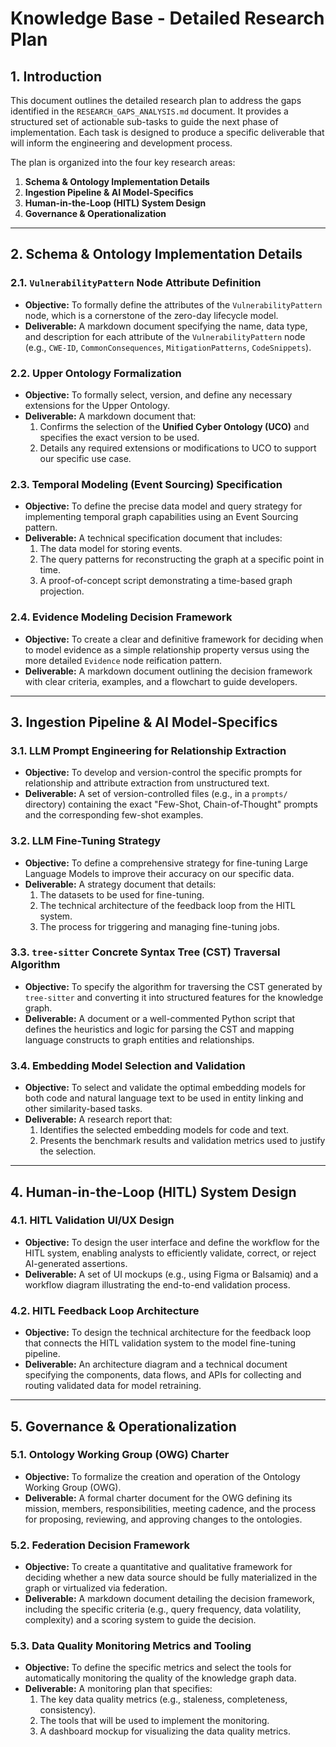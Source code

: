 # Knowledge Base - Detailed Research Plan

## 1. Introduction

This document outlines the detailed research plan to address the gaps identified in the `RESEARCH_GAPS_ANALYSIS.md` document. It provides a structured set of actionable sub-tasks to guide the next phase of implementation. Each task is designed to produce a specific deliverable that will inform the engineering and development process.

The plan is organized into the four key research areas:
1.  **Schema & Ontology Implementation Details**
2.  **Ingestion Pipeline & AI Model-Specifics**
3.  **Human-in-the-Loop (HITL) System Design**
4.  **Governance & Operationalization**

---

## 2. Schema & Ontology Implementation Details

### 2.1. `VulnerabilityPattern` Node Attribute Definition
*   **Objective:** To formally define the attributes of the `VulnerabilityPattern` node, which is a cornerstone of the zero-day lifecycle model.
*   **Deliverable:** A markdown document specifying the name, data type, and description for each attribute of the `VulnerabilityPattern` node (e.g., `CWE-ID`, `CommonConsequences`, `MitigationPatterns`, `CodeSnippets`).

### 2.2. Upper Ontology Formalization
*   **Objective:** To formally select, version, and define any necessary extensions for the Upper Ontology.
*   **Deliverable:** A markdown document that:
    1.  Confirms the selection of the **Unified Cyber Ontology (UCO)** and specifies the exact version to be used.
    2.  Details any required extensions or modifications to UCO to support our specific use case.

### 2.3. Temporal Modeling (Event Sourcing) Specification
*   **Objective:** To define the precise data model and query strategy for implementing temporal graph capabilities using an Event Sourcing pattern.
*   **Deliverable:** A technical specification document that includes:
    1.  The data model for storing events.
    2.  The query patterns for reconstructing the graph at a specific point in time.
    3.  A proof-of-concept script demonstrating a time-based graph projection.

### 2.4. Evidence Modeling Decision Framework
*   **Objective:** To create a clear and definitive framework for deciding when to model evidence as a simple relationship property versus using the more detailed `Evidence` node reification pattern.
*   **Deliverable:** A markdown document outlining the decision framework with clear criteria, examples, and a flowchart to guide developers.

---

## 3. Ingestion Pipeline & AI Model-Specifics

### 3.1. LLM Prompt Engineering for Relationship Extraction
*   **Objective:** To develop and version-control the specific prompts for relationship and attribute extraction from unstructured text.
*   **Deliverable:** A set of version-controlled files (e.g., in a `prompts/` directory) containing the exact "Few-Shot, Chain-of-Thought" prompts and the corresponding few-shot examples.

### 3.2. LLM Fine-Tuning Strategy
*   **Objective:** To define a comprehensive strategy for fine-tuning Large Language Models to improve their accuracy on our specific data.
*   **Deliverable:** A strategy document that details:
    1.  The datasets to be used for fine-tuning.
    2.  The technical architecture of the feedback loop from the HITL system.
    3.  The process for triggering and managing fine-tuning jobs.

### 3.3. `tree-sitter` Concrete Syntax Tree (CST) Traversal Algorithm
*   **Objective:** To specify the algorithm for traversing the CST generated by `tree-sitter` and converting it into structured features for the knowledge graph.
*   **Deliverable:** A document or a well-commented Python script that defines the heuristics and logic for parsing the CST and mapping language constructs to graph entities and relationships.

### 3.4. Embedding Model Selection and Validation
*   **Objective:** To select and validate the optimal embedding models for both code and natural language text to be used in entity linking and other similarity-based tasks.
*   **Deliverable:** A research report that:
    1.  Identifies the selected embedding models for code and text.
    2.  Presents the benchmark results and validation metrics used to justify the selection.

---

## 4. Human-in-the-Loop (HITL) System Design

### 4.1. HITL Validation UI/UX Design
*   **Objective:** To design the user interface and define the workflow for the HITL system, enabling analysts to efficiently validate, correct, or reject AI-generated assertions.
*   **Deliverable:** A set of UI mockups (e.g., using Figma or Balsamiq) and a workflow diagram illustrating the end-to-end validation process.

### 4.2. HITL Feedback Loop Architecture
*   **Objective:** To design the technical architecture for the feedback loop that connects the HITL validation system to the model fine-tuning pipeline.
*   **Deliverable:** An architecture diagram and a technical document specifying the components, data flows, and APIs for collecting and routing validated data for model retraining.

---

## 5. Governance & Operationalization

### 5.1. Ontology Working Group (OWG) Charter
*   **Objective:** To formalize the creation and operation of the Ontology Working Group (OWG).
*   **Deliverable:** A formal charter document for the OWG defining its mission, members, responsibilities, meeting cadence, and the process for proposing, reviewing, and approving changes to the ontologies.

### 5.2. Federation Decision Framework
*   **Objective:** To create a quantitative and qualitative framework for deciding whether a new data source should be fully materialized in the graph or virtualized via federation.
*   **Deliverable:** A markdown document detailing the decision framework, including the specific criteria (e.g., query frequency, data volatility, complexity) and a scoring system to guide the decision.

### 5.3. Data Quality Monitoring Metrics and Tooling
*   **Objective:** To define the specific metrics and select the tools for automatically monitoring the quality of the knowledge graph data.
*   **Deliverable:** A monitoring plan that specifies:
    1.  The key data quality metrics (e.g., staleness, completeness, consistency).
    2.  The tools that will be used to implement the monitoring.
    3.  A dashboard mockup for visualizing the data quality metrics.